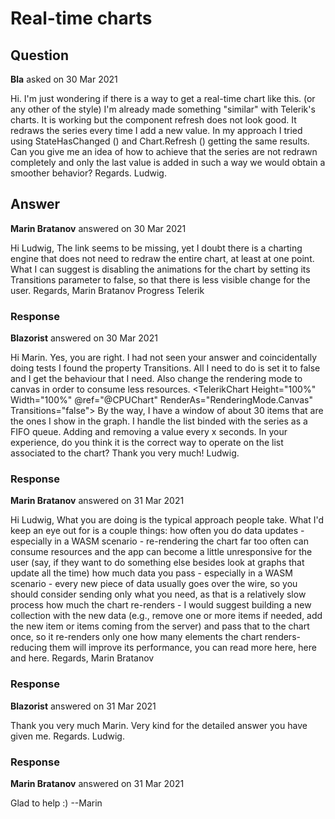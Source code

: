 # Real-time charts

## Question

**Bla** asked on 30 Mar 2021

Hi. I'm just wondering if there is a way to get a real-time chart like this. (or any other of the style) I'm already made something "similar" with Telerik's charts. It is working but the component refresh does not look good. It redraws the series every time I add a new value. In my approach I tried using StateHasChanged () and Chart.Refresh () getting the same results. Can you give me an idea of how to achieve that the series are not redrawn completely and only the last value is added in such a way we would obtain a smoother behavior? Regards. Ludwig.

## Answer

**Marin Bratanov** answered on 30 Mar 2021

Hi Ludwig, The link seems to be missing, yet I doubt there is a charting engine that does not need to redraw the entire chart, at least at one point. What I can suggest is disabling the animations for the chart by setting its Transitions parameter to false, so that there is less visible change for the user. Regards, Marin Bratanov Progress Telerik

### Response

**Blazorist** answered on 30 Mar 2021

Hi Marin. Yes, you are right. I had not seen your answer and coincidentally doing tests I found the property Transitions. All I need to do is set it to false and I get the behaviour that I need. Also change the rendering mode to canvas in order to consume less resources. <TelerikChart Height="100%" Width="100%" @ref="@CPUChart" RenderAs="RenderingMode.Canvas" Transitions="false"> By the way, I have a window of about 30 items that are the ones I show in the graph. I handle the list binded with the series as a FIFO queue. Adding and removing a value every x seconds. In your experience, do you think it is the correct way to operate on the list associated to the chart? Thank you very much! Ludwig.

### Response

**Marin Bratanov** answered on 31 Mar 2021

Hi Ludwig, What you are doing is the typical approach people take. What I'd keep an eye out for is a couple things: how often you do data updates - especially in a WASM scenario - re-rendering the chart far too often can consume resources and the app can become a little unresponsive for the user (say, if they want to do something else besides look at graphs that update all the time) how much data you pass - especially in a WASM scenario - every new piece of data usually goes over the wire, so you should consider sending only what you need, as that is a relatively slow process how much the chart re-renders - I would suggest building a new collection with the new data (e.g., remove one or more items if needed, add the new item or items coming from the server) and pass that to the chart once, so it re-renders only one how many elements the chart renders- reducing them will improve its performance, you can read more here, here and here. Regards, Marin Bratanov

### Response

**Blazorist** answered on 31 Mar 2021

Thank you very much Marin. Very kind for the detailed answer you have given me. Regards. Ludwig.

### Response

**Marin Bratanov** answered on 31 Mar 2021

Glad to help :) --Marin
